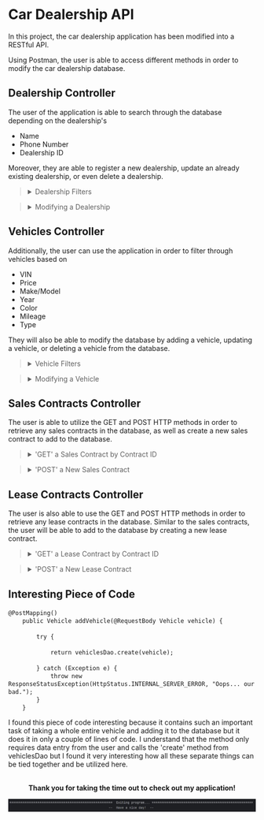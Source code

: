 # Car Dealership API

In this project, the car dealership application has been modified into a RESTful API.

Using Postman, the user is able to access different methods in order to modify the car dealership database.

## Dealership Controller

The user of the application is able to search through the database depending on the dealership's

- Name
- Phone Number
- Dealership ID

Moreover, they are able to register a new dealership, update an already existing dealership, or even delete a dealership.

><details>
><summary> Dealership Filters </summary>
>
>><details>
>><summary> Filter By Name </summary>
>>
>> ![DealershipNameSearch](https://github.com/alyu15/Dealership_API_Starter/blob/4c005434802bce186b08b9af5f9b89fa5b9ef967/Images/DealershipByName.JPG)
>></details>
>
>><details>
>><summary> Filter By Phone Number </summary>
>>
>> ![DealershipPhoneSearch](https://github.com/alyu15/Dealership_API_Starter/blob/4c005434802bce186b08b9af5f9b89fa5b9ef967/Images/DealershipByPhoneNumber.JPG)
>></details>
>
>><details>
>><summary> Filter By ID </summary>
>>
>> ![DealershipIdSearch](https://github.com/alyu15/Dealership_API_Starter/blob/4c005434802bce186b08b9af5f9b89fa5b9ef967/Images/DealershipById.JPG)
>></details>
></details>

><details>
><summary> Modifying a Dealership </summary>
>
>><details>
>><summary> Adding a Dealership </summary>
>>
>> ![AddDealership](https://github.com/alyu15/Dealership_API_Starter/blob/4c005434802bce186b08b9af5f9b89fa5b9ef967/Images/AddDealership.JPG)
>></details>
>
>><details>
>><summary> Updating a Dealership </summary>
>>
>> ![UpdateDealership](https://github.com/alyu15/Dealership_API_Starter/blob/4c005434802bce186b08b9af5f9b89fa5b9ef967/Images/UpdateDealership.JPG)
>></details>
>
>><details>
>><summary> Deleting a Dealership </summary>
>>
>> ![DeleteDealership](https://github.com/alyu15/Dealership_API_Starter/blob/4c005434802bce186b08b9af5f9b89fa5b9ef967/Images/DeleteDealership.JPG)
>></details>
></details>

## Vehicles Controller

Additionally, the user can use the application in order to filter through vehicles based on

- VIN
- Price
- Make/Model
- Year
- Color
- Mileage
- Type

They will also be able to modify the database by adding a vehicle, updating a vehicle, or deleting a vehicle from the 
database.

><details>
><summary> Vehicle Filters </summary>
>
>><details>
>><summary> Filter By ID </summary>
>>
>> ![VehicleIdSearch](https://github.com/alyu15/Dealership_API_Starter/blob/58cd684bd863311f3d89348de0e365cf8d8ef915/Images/VehicleVinSearch.JPG)
>></details>
>
>><details>
>><summary> Filter By Price </summary>
>>
>> ![VehiclePriceSearch](https://github.com/alyu15/Dealership_API_Starter/blob/4c005434802bce186b08b9af5f9b89fa5b9ef967/Images/VehiclePriceSearch.JPG)
>></details>
>
>><details>
>><summary> Filter By Make </summary>
>>
>> ![VehicleMakeSearch](https://github.com/alyu15/Dealership_API_Starter/blob/4c005434802bce186b08b9af5f9b89fa5b9ef967/Images/VehicleMakeSearch.JPG)
>></details>
>
>><details>
>><summary> Filter By Model </summary>
>>
>> ![VehicleModelSearch](https://github.com/alyu15/Dealership_API_Starter/blob/4c005434802bce186b08b9af5f9b89fa5b9ef967/Images/VehicleModelSearch.JPG)
>></details>
>
>><details>
>><summary> Filter By Year </summary>
>>
>> ![VehicleYearSearch](https://github.com/alyu15/Dealership_API_Starter/blob/4c005434802bce186b08b9af5f9b89fa5b9ef967/Images/VehicleYearSearch.JPG)
>></details>
>
>><details>
>><summary> Filter By Color </summary>
>>
>> ![VehicleColorSearch](https://github.com/alyu15/Dealership_API_Starter/blob/4c005434802bce186b08b9af5f9b89fa5b9ef967/Images/VehicleColorSearch.JPG)
>></details>
>
>><details>
>><summary> Filter By Mileage </summary>
>>
>> ![VehicleMilesSearch](https://github.com/alyu15/Dealership_API_Starter/blob/4c005434802bce186b08b9af5f9b89fa5b9ef967/Images/VehicleMilesSearch.JPG)
>></details>
>
>><details>
>><summary> Filter By Type </summary>
>>
>> ![VehicleTypeSearch](https://github.com/alyu15/Dealership_API_Starter/blob/4c005434802bce186b08b9af5f9b89fa5b9ef967/Images/VehicleTypeSearch.JPG)
>></details>
></details>

><details>
><summary> Modifying a Vehicle </summary>
>
>><details>
>><summary> Adding a Vehicle </summary>
>>
>> ![AddVehicle](https://github.com/alyu15/Dealership_API_Starter/blob/4c005434802bce186b08b9af5f9b89fa5b9ef967/Images/AddVehicle.JPG)
>></details>
>
>><details>
>><summary> Updating a Vehicle </summary>
>>
>> ![UpdateVehicle](https://github.com/alyu15/Dealership_API_Starter/blob/4c005434802bce186b08b9af5f9b89fa5b9ef967/Images/UpdateVehicle.JPG)
>></details>
>
>><details>
>><summary> Deleting a Vehicle </summary>
>>
>> ![DeleteVehicle](https://github.com/alyu15/Dealership_API_Starter/blob/4c005434802bce186b08b9af5f9b89fa5b9ef967/Images/DeleteVehicle.JPG)
>></details>
></details>

## Sales Contracts Controller
The user is able to utilize the GET and POST HTTP methods in order to retrieve any sales contracts in the database, 
as well as create a new sales contract to add to the database.

><details>
><summary> 'GET' a Sales Contract by Contract ID </summary>
>
> ![SalesContractId](https://github.com/alyu15/Dealership_API_Starter/blob/4c005434802bce186b08b9af5f9b89fa5b9ef967/Images/SalesContractsById.JPG)
>
></details>

><details>
><summary> 'POST' a New Sales Contract </summary>
>
> ![AddSalesContract](https://github.com/alyu15/Dealership_API_Starter/blob/4c005434802bce186b08b9af5f9b89fa5b9ef967/Images/AddSalesContract.JPG)
>
></details>


## Lease Contracts Controller

The user is also able to use the GET and POST HTTP methods in order to retrieve any lease contracts in the database. 
Similar to the sales contracts, the user will be able to add to the database by creating a new lease contract.

><details>
><summary> 'GET' a Lease Contract by Contract ID </summary>
>
> ![LeaseContractId](https://github.com/alyu15/Dealership_API_Starter/blob/4c005434802bce186b08b9af5f9b89fa5b9ef967/Images/LeaseContractById.JPG)
>
></details>

><details>
><summary> 'POST' a New Lease Contract </summary>
>
> ![AddLeaseContract](https://github.com/alyu15/Dealership_API_Starter/blob/4c005434802bce186b08b9af5f9b89fa5b9ef967/Images/AddLeaseContract.JPG)
>
></details>

## Interesting Piece of Code

```
@PostMapping()
    public Vehicle addVehicle(@RequestBody Vehicle vehicle) {

        try {

            return vehiclesDao.create(vehicle);

        } catch (Exception e) {
            throw new ResponseStatusException(HttpStatus.INTERNAL_SERVER_ERROR, "Oops... our bad.");
        }
    }
```
I found this piece of code interesting because it contains such an important task of taking a whole entire vehicle
and adding it to the database but it does it in only a couple of lines of code. I understand that the method only requires
data entry from the user and calls the 'create' method from vehiclesDao but I found it very interesting how all these 
separate things can be tied together and be utilized here.

<br>
<div align="center">
<b>Thank you for taking the time out to check out my application!</b>

![Exit](https://github.com/alyu15/Dealership_API_Starter/blob/4c005434802bce186b08b9af5f9b89fa5b9ef967/Images/Exit.JPG)
</div>
